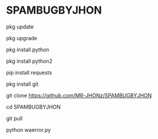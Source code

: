 # SPAMBUGBYJHON

pkg update

pkg upgrade

pkg install python 

pkg install python2

pip install requests

pkg install git

git clone https://github.com/MR-JHONz/SPAMBUGBYJHON 

cd SPAMBUGBYJHON

git pull

python waerror.py
